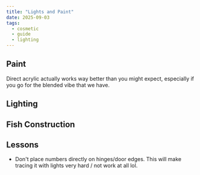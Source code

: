 ```yaml
---
title: "Lights and Paint"
date: 2025-09-03
tags:
  - cosmetic
  - guide
  - lighting
---
```


## Paint
Direct acrylic actually works way better than you might expect, especially if you go for the blended vibe that we have.

## Lighting

## Fish Construction

## Lessons
- Don't place numbers directly on hinges/door edges. This will make tracing it with lights very hard / not work at all lol.